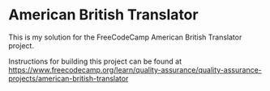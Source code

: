 # American British Translator

This is my solution for the FreeCodeCamp American British Translator project.

Instructions for building this project can be found at https://www.freecodecamp.org/learn/quality-assurance/quality-assurance-projects/american-british-translator
